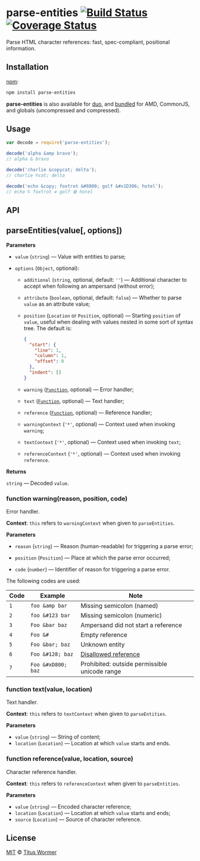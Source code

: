 # parse-entities [![Build Status](https://img.shields.io/travis/wooorm/parse-entities.svg?style=flat)](https://travis-ci.org/wooorm/parse-entities) [![Coverage Status](https://img.shields.io/codecov/c/github/wooorm/parse-entities.svg)](https://codecov.io/github/wooorm/parse-entities)

Parse HTML character references: fast, spec-compliant, positional information.

## Installation

[npm](https://docs.npmjs.com/cli/install):

```bash
npm install parse-entities
```

**parse-entities** is also available for [duo](http://duojs.org/#getting-started),
and [bundled](https://github.com/wooorm/parse-entities/releases) for AMD,
CommonJS, and globals (uncompressed and compressed).

## Usage

```js
var decode = require('parse-entities');

decode('alpha &amp bravo');
// alpha & bravo

decode('charlie &copycat; delta');
// charlie ©cat; delta

decode('echo &copy; foxtrot &#8800; golf &#x1D306; hotel');
// echo © foxtrot ≠ golf 𝌆 hotel
```

## API

## parseEntities(value\[, options])

**Parameters**

*   `value` (`string`)
    — Value with entities to parse;

*   `options` (`Object`, optional):

    *   `additional` (`string`, optional, default: `''`)
        — Additional character to accept when following an ampersand (without
        error);

    *   `attribute` (`boolean`, optional, default: `false`)
        — Whether to parse `value` as an attribute value;

    *   `position` (`Location` or `Position`, optional)
        — Starting `position` of `value`, useful when dealing with values
        nested in some sort of syntax tree. The default is:

        ```json
        {
          "start": {
            "line": 1,
            "column": 1,
            "offset": 0
          },
          "indent": []
        }
        ```

    *   `warning` ([`Function`](#function-warningreason-position-code),
        optional) — Error handler;

    *   `text` ([`Function`](#function-textvalue-location), optional)
        — Text handler;

    *   `reference` ([`Function`](#function-referencevalue-location-source),
        optional) — Reference handler;

    *   `warningContext` (`'*'`, optional)
        — Context used when invoking `warning`;

    *   `textContext` (`'*'`, optional)
        — Context used when invoking `text`;

    *   `referenceContext` (`'*'`, optional)
        — Context used when invoking `reference`.

**Returns**

`string` — Decoded `value`.

### function warning(reason, position, code)

Error handler.

**Context**: `this` refers to `warningContext` when given to `parseEntities`.

**Parameters**

*   `reason` (`string`)
    — Reason (human-readable) for triggering a parse error;

*   `position` (`Position`)
    — Place at which the parse error occurred;

*   `code` (`number`)
    — Identifier of reason for triggering a parse error.

The following codes are used:

| Code | Example            | Note                                                                          |
| ---- | ------------------ | ----------------------------------------------------------------------------- |
| `1`  | `foo &amp bar`     | Missing semicolon (named)                                                     |
| `2`  | `foo &#123 bar`    | Missing semicolon (numeric)                                                   |
| `3`  | `Foo &bar baz`     | Ampersand did not start a reference                                           |
| `4`  | `Foo &#`           | Empty reference                                                               |
| `5`  | `Foo &bar; baz`    | Unknown entity                                                                |
| `6`  | `Foo &#128; baz`   | [Disallowed reference](https://github.com/wooorm/character-reference-invalid) |
| `7`  | `Foo &#xD800; baz` | Prohibited: outside permissible unicode range                                 |

### function text(value, location)

Text handler.

**Context**: `this` refers to `textContext` when given to `parseEntities`.

**Parameters**

*   `value` (`string`) — String of content;
*   `location` (`Location`) — Location at which `value` starts and ends.

### function reference(value, location, source)

Character reference handler.

**Context**: `this` refers to `referenceContext` when given to `parseEntities`.

**Parameters**

*   `value` (`string`) — Encoded character reference;
*   `location` (`Location`) — Location at which `value` starts and ends;
*   `source` (`Location`) — Source of character reference.

## License

[MIT](LICENSE) © [Titus Wormer](http://wooorm.com)
